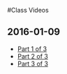 #Class Videos
## 2016-01-09
 - [Part 1 of 3](https://www.youtube.com/watch?v=499JFIdPB24&index=7&list=PLVngfM2hsbi_0F9bc2XQ1Fo2GQnVMebG8)
 - [Part 2 of 3](https://www.youtube.com/watch?v=m2OkkbWkvok&index=8&list=PLVngfM2hsbi_0F9bc2XQ1Fo2GQnVMebG8)
 - [Part 3 of 3](https://www.youtube.com/watch?v=QayFql-cK9w&index=24&list=PLVngfM2hsbi_0F9bc2XQ1Fo2GQnVMebG8)
